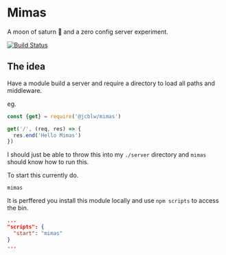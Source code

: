 # Mimas

A moon of saturn 🌚 and a zero config server experiment.

[![Build Status](https://travis-ci.org/jcblw/mimas.svg?branch=master)](https://travis-ci.org/jcblw/mimas)

## The idea

Have a module build a server and require a directory to load all paths and middleware.

eg.
```javascript
const {get} = require('@jcblw/mimas')

get('/', (req, res) => {
  res.end('Hello Mimas')
})
```

I should just be able to throw this into my `./server` directory and `mimas` should know how to run this.

To start this currently do.

```shell
mimas
```

It is perffered you install this module locally and use `npm scripts` to access the bin.

```json
...
"scripts": {
  "start": "mimas"
}
...
```
